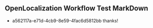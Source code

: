 ## OpenLocalization Workflow Test MarkDown
* a562117a-e71d-4cb9-8e59-4fac6d5812bb thanks!

<!--HONumber=Jul16_HO3-->


